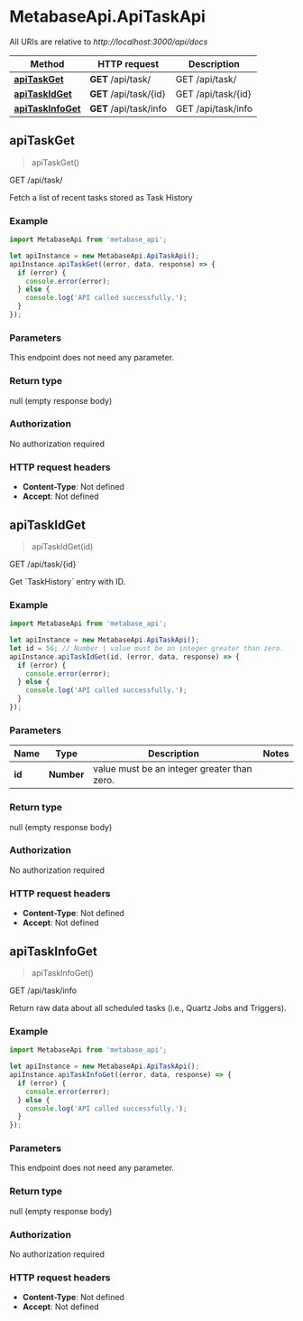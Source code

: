 # MetabaseApi.ApiTaskApi

All URIs are relative to *http://localhost:3000/api/docs*

Method | HTTP request | Description
------------- | ------------- | -------------
[**apiTaskGet**](ApiTaskApi.md#apiTaskGet) | **GET** /api/task/ | GET /api/task/
[**apiTaskIdGet**](ApiTaskApi.md#apiTaskIdGet) | **GET** /api/task/{id} | GET /api/task/{id}
[**apiTaskInfoGet**](ApiTaskApi.md#apiTaskInfoGet) | **GET** /api/task/info | GET /api/task/info



## apiTaskGet

> apiTaskGet()

GET /api/task/

Fetch a list of recent tasks stored as Task History

### Example

```javascript
import MetabaseApi from 'metabase_api';

let apiInstance = new MetabaseApi.ApiTaskApi();
apiInstance.apiTaskGet((error, data, response) => {
  if (error) {
    console.error(error);
  } else {
    console.log('API called successfully.');
  }
});
```

### Parameters

This endpoint does not need any parameter.

### Return type

null (empty response body)

### Authorization

No authorization required

### HTTP request headers

- **Content-Type**: Not defined
- **Accept**: Not defined


## apiTaskIdGet

> apiTaskIdGet(id)

GET /api/task/{id}

Get &#x60;TaskHistory&#x60; entry with ID.

### Example

```javascript
import MetabaseApi from 'metabase_api';

let apiInstance = new MetabaseApi.ApiTaskApi();
let id = 56; // Number | value must be an integer greater than zero.
apiInstance.apiTaskIdGet(id, (error, data, response) => {
  if (error) {
    console.error(error);
  } else {
    console.log('API called successfully.');
  }
});
```

### Parameters


Name | Type | Description  | Notes
------------- | ------------- | ------------- | -------------
 **id** | **Number**| value must be an integer greater than zero. | 

### Return type

null (empty response body)

### Authorization

No authorization required

### HTTP request headers

- **Content-Type**: Not defined
- **Accept**: Not defined


## apiTaskInfoGet

> apiTaskInfoGet()

GET /api/task/info

Return raw data about all scheduled tasks (i.e., Quartz Jobs and Triggers).

### Example

```javascript
import MetabaseApi from 'metabase_api';

let apiInstance = new MetabaseApi.ApiTaskApi();
apiInstance.apiTaskInfoGet((error, data, response) => {
  if (error) {
    console.error(error);
  } else {
    console.log('API called successfully.');
  }
});
```

### Parameters

This endpoint does not need any parameter.

### Return type

null (empty response body)

### Authorization

No authorization required

### HTTP request headers

- **Content-Type**: Not defined
- **Accept**: Not defined

